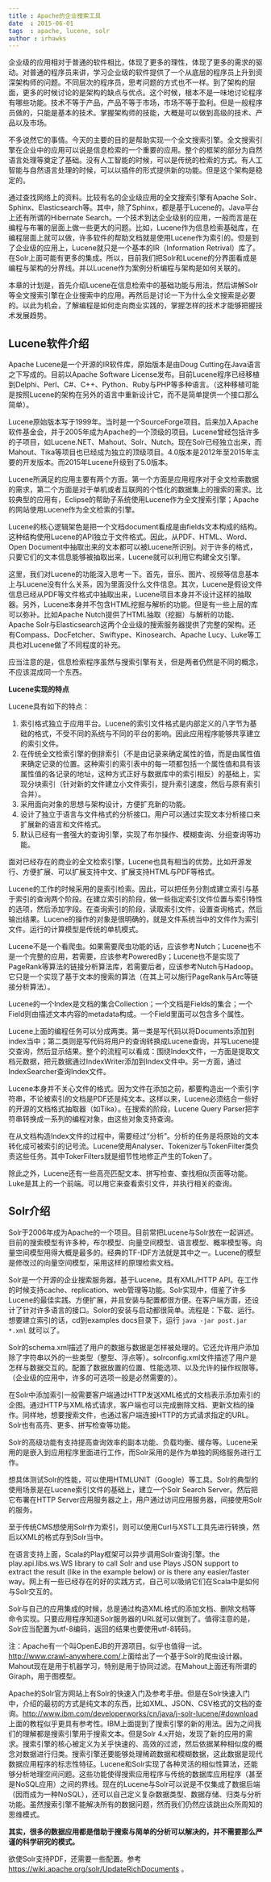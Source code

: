 ```yaml
---
title : Apache的企业搜索工具
date  : 2015-06-01
tags  : apache, lucene, solr
author : irhawks
---
```


企业级的应用相对于普通的软件相比，体现了更多的理性，体现了更多的需求的驱动。对普通的程序员来讲，学习企业级的软件提供了一个从底层的程序员上升到资深架构师的问题。不同层次的程序员，思考问题的方式也不一样。到了架构的层面，更多的时候讨论的是架构的缺点与优点。这个时候，根本不是一味地讨论程序有哪些功能。技术不等于产品，产品不等于市场，市场不等于盈利。但是一般程序员做的，只能是基本的技术。掌握架构师的技能，大概是可以做到高级的技术、产品以及市场。

不多说然它的事情。今天的主要的目的是帮助实现一个全文搜索引擎。全文搜索引擎在企业中的应用可以说是信息检索的一个重要的应用。整个的框架的部分为自然语言处理等奠定了基础。没有人工智能的时候，可以是传统的检索的方式。有人工智能与自然语言处理的时候，可以以插件的形式提供新的功能。但是这个架构是稳定的。

通过查找网络上的资料。比较有名的企业级应用的全文搜索引擎有Apache Solr、Sphinx、Elasticsearch等。其中，除了Sphinx，都是基于Lucene的。Java平台上还有所谓的Hibernate Search。一个技术到达企业级别的应用，一般而言是在编程与布署的层面上做一些更大的问题。比如，Lucene作为信息检索基础库，在编程层面上就可以做，许多软件的帮助文档就是使用Lucene作为索引的。但是到了企业级的应用上，Lucene就只是一个基本的IR（Information Retrival）库了。在Solr上面可能有更多的集成。所以，目前我们把Solr和Lucene的分界面看成是编程与架构的分界线。并以Lucene作为案例分析编程与架构是如何关联的。

本章的计划是，首先介绍Lucene在信息检索中的基础功能与用法，然后讲解Solr等全文搜索引擎在企业搜索中的应用。再然后是讨论一下为什么全文搜索是必要的。以此为机会，了解编程是如何走向商业实践的，掌握怎样的技术才能够把握技术发展趋势。

Lucene软件介绍
------------------------------------------------------

Apache Lucene是一个开源的IR软件库，原始版本是由Doug Cutting在Java语言之下写成的。目前以Apache Software License发布。目前Lucene程序已经移植到Delphi、Perl、C\#、C++、Python、Ruby与PHP等多种语言。（这种移植可能是按照Lucene的架构在另外的语言中重新设计它，而不是简单提供一个接口那么简单）。

Lucene原始版本写于1999年。当时是一个SourceForge项目。后来加入Apache软件基金会，并于2005年成为Apache的一个顶级的项目。Lucene曾经包括许多的子项目，如Lucene.NET、Mahout、Solr、Nutch。现在Solr已经独立出来，而Mahout、Tika等项目也已经成为独立的顶级项目。4.0版本是2012年至2015年主要的开发版本。而2015年Lucene升级到了5.0版本。

Lucene所满足的应用主要有两个方面。第一个方面是应用程序对于全文检索数据的需求，第二个方面是对于单机或者互联网的个性化的数据集上的搜索的需求。比较典型的应用有，Eclipse的帮助子系统使用Lucene作为全文搜索引擎；Apache的网站使用Lucene作为全文检索的引擎。

Lucene的核心逻辑架色是把一个文档document看成是由fields文本构成的结构。这种结构使用Lucene的API独立于文件格式。因此，从PDF、HTML、Word、Open Document中抽取出来的文本都可以被Lucene所识别。对于许多的格式，只要它们的文本信息能够被抽取出来，Lucene就可以利用它构建全文引擎。

这里，我们对Lucene的功能深入思考一下。首先，音乐、图片、视频等信息基本上与Lucene没有什么关系，因为里面没什么文件信息。其次，Lucene是假设文件信息已经从PDF等文件格式中抽取出来，Lucene项目本身并不设计这样的抽取器。另外，Lucene本身并不包含HTML挖掘与解析的功能。但是有一些上层的库可以弥补。比如Apache Nutch提供了HTML抽取（挖掘）与解析的功能、Apache Solr与Elasticsearch这两个企业级的搜索服务器提供了完整的架构。还有Compass、DocFetcher、Swiftype、Kinosearch、Apache Lucy、Luke等工具也对Lucene做了不同程度的补充。

应当注意的是，信息检索程序虽然与搜索引擎有关，但是两者仍然是不同的概念，不应该混成同一个东西。

**Lucene实现的特点**

Lucene具有如下的特点：

1.  索引格式独立于应用平台。Lucene的索引文件格式是内部定义的八字节为基础的格式，不受不同的系统与不同的平台的影响。因此应用程序能够共享建立的索引文件。
2.  在传统全文检索引擎的倒排索引（不是由记录来确定属性的值，而是由属性值来确定记录的位置。这种索引的索引表中的每一项都包括一个属性值和具有该属性值的各记录的地址，这种方式正好与数据库中的索引相反）的基础上，实现分块索引（针对新的文件建立小文件索引，提升索引速度，然后与原有索引合并）。
3.  采用面向对象的思想与架构设计，方便扩充新的功能。
4.  设计了独立于语言与文件格式的分析接口。用户可以通过实现文本分析接口来扩展新的语言和文件格式。
5.  默认已经有一套强大的查询引擎，实现了布尔操作、模糊查询、分组查询等功能。

面对已经存在的商业的全文检索引擎，Lucene也具有相当的优势。比如开源发行、方便扩展、可以扩展支持中文、扩展支持HTML与PDF等格式。

Lucene的工作的时候采用的是索引检索。因此，可以把任务分割成建立索引与基于索引的查询两个阶段。在建立索引的阶段，做一些指定索引文件位置与索引特性的选项，然后添加字段。在查询索引的阶段，读取索引文件，设置查询格式，然后输出结果。Lucene的操作的对象是很明确的，就是文件系统当中的文件作为索引文件。运行的计算模型是传统的单机模式。

Lucene不是一个看爬虫。如果需要爬虫功能的话，应该参考Nutch；Lucene也不是一个完整的应用，若需要，应该参考PoweredBy；Lucene也不是实现了PageRank等算法的链接分析算法库，若需要后者，应该参考Nutch与Hadoop。它只是一个实现了基于文本的搜索的算法（在其上可以施行PageRank与Arc等链接分析算法）。

Lucene的一个Index是文档的集合Collection；一个文档是Fields的集合；一个Field则由描述文本内容的metadata构成。一个Field里面可以包含多个属性。

Lucene上面的编程任务可以分成两类。第一类是写代码以将Documents添加到index当中；第二类则是写代码将用户的查询转换成Lucene查询，并写Lucene提交查询，然后显示结果。整个的流程可以看成：围绕Index文件，一方面是提取文档元数据，把元数据通过IndexWriter添加到Index文件中。另一方面，通过IndexSearcher查询Index文件。

Lucene本身并不关心文件的格式。因为文件在添加之前，都要构造出一个索引字符串，不论被索引的文档是PDF还是纯文本。这样以来，Lucene必须结合一些好的开源的文档格式抽取器（如Tika）。在搜索的阶段，Lucene
Query Parser把字符串转换成一系列的编程对象，由这些对象支持查询。

在从文档构造Index文件的过程中，需要经过“分析”。分析的任务是将原始的文本转化成可被索引的记号流。Lucene使用Analyser、Tokenizer与TokenFilter类负责这些任务。其中TokerFilters就是细节性地修正产生的Token了。

除此之外，Lucene还有一些高亮匹配文本、拼写检查、查找相似页面等功能。Luke是其上的一个前端。可以用它来查看索引文件，并执行相关的查询。

Solr介绍
------------------------------------------------

Solr于2006年成为Apache的一个项目。目前常把Lucene与Solr放在一起讲述。目前的搜索模型有许多种，布尔模型、向量空间模型、语言模型、概率模型等。向量空间模型用得大概是最多的。经典的TF-IDF方法就是其中之一。Lucene的模型是修改过的向量空间模型，采用这样的原理检索文档。

Solr是一个开源的企业搜索服务器。基于Lucene。具有XML/HTTP
API。在工作的时候支持cache、replication、web管理等功能。Solr实现中，借鉴了许多Lucene的最佳实践。方便扩展，并且安装与配置都很方便。在客户端方面，还设计了针对许多语言的接口。Solor的安装与启动都很简单。流程是：下载、运行。想要建立索引的话，cd到examples
docs目录下，运行 `java -jar post.jar *.xml` 就可以了。

Solr的schema.xml描述了用户的数据与数据是怎样被处理的。它还允许用户添加除了字符串以外的一些类型（整型、浮点等）。solrconfig.xml文件描述了用户是怎样与数据交互的。配置了数据放置的位置、性能选项、以及允许的操作权限等。（企业级的应用中，许多的可选项一般是必然需要的）。

在Solr中添加索引一般需要客户端通过HTTP发送XML格式的文档表示添加索引的企图。通过HTTP与XML格式请求，客户端也可以完成删除文档、更新文档的操作。同样地，想要搜索文件，也通过客户端连接HTTP的方式请求指定的URL。Solr也有高亮、更多、拼写检查等功能。

Solr的高级功能有支持提高查询效率的副本功能、负载均衡、缓存等。Lucene采用的是嵌入到应用程序里面进行工作，而Solr采用的是作为单独的网络服务进行工作。

想具体测试Solr的性能，可以使用HTMLUNIT（Google）等工具。Solr的典型的使用场景是在Lucene索引文件的基础上，建立一个Solr Search Server。然后把它布署在HTTP Server应用服务器之上，用户通过访问应用服务器，间接使用Solr的服务。

至于传统CMS想使用Solr作为索引，则可以使用Curl与XSTL工具先进行转换，然后以XML的格式存到Solr当中。

在语言支持上面，Scala的Play框架可以异步调用Solr查询引擎。the play.api.libs.ws.WS library to call Solr and use Plays JSON support to extract the result (like in the example below) or is there any easier/faster way。网上有一些已经存在的好的实践方式，自己可以吸纳它们在Scala中是如何与Solr交互的。

Solr与自己的应用集成的时候，总是通过构造XML格式的添加文档、删除文档等命令实现。只要应用程序知道Solr服务器的URL就可以做到了。值得注意的是，Solr应当配置为utf-8编码，返回的结果也要使用utf-8转码。

注：Apache有一个叫OpenEJB的开源项目。似乎也值得一试。<http://www.crawl-anywhere.com/>上面给出了一个基于Solr的爬虫设计器。Mahout现在是用于机器学习，特别是用于协同过滤。在Mahout上面还有所谓的Giraph，用于图模型。

Apache的Solr官方网站上有Solr的快速入门及参考手册。但是在Solr快速入门中，介绍的最初的方式是纯文本的东西，比如XML、JSON、CSV格式的文档的查询。<http://www.ibm.com/developerworks/cn/java/j-solr-lucene/#download>上面的教程似乎更具有参考性。IBM上面提到了搜索引擎的新的用法。因为之间我们的理解都是搜索引擎用于搜索文本。但是Solr 4.x开始，发现了新的应用的需求。搜索引擎的核心被定义为关乎快速的、高效的过滤，然后依据某种相似度的概念对数据进行归类。搜索引擎还要能够处理稀疏数据和模糊数据，这此数据是现代数据应用程序的标志性特征。Lucene和Solr实现了各种灵活的相似性算法，还能够分析地理空间问题。这些功能使得搜索应用程序与传统的数据库应用程序（甚至是NoSQL应用）之间的界线。现在的Lucene与Solr可以说是不仅集成了数据后端（因而成为一种NoSQL），还可以自己定义复杂数据类型、数据存储、归类与分析功能。虽然搜索引擎不能解决所有的数据问题，然而我们仍然应该跳出众所周知的思维模式。

**其实，很多的数据应用都是借助于搜索与简单的分析可以解决的，并不需要那么严谨的科学研究的模式。**

欲使Solr支持PDF，还需要一些配置。参考<https://wiki.apache.org/solr/UpdateRichDocuments> 。
